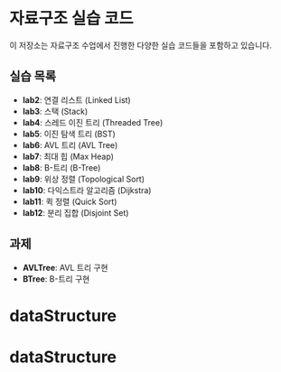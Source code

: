 # 자료구조 실습 코드

이 저장소는 자료구조 수업에서 진행한 다양한 실습 코드들을 포함하고 있습니다.

## 실습 목록

- **lab2**: 연결 리스트 (Linked List)
- **lab3**: 스택 (Stack)
- **lab4**: 스레드 이진 트리 (Threaded Tree)
- **lab5**: 이진 탐색 트리 (BST)
- **lab6**: AVL 트리 (AVL Tree)
- **lab7**: 최대 힙 (Max Heap)
- **lab8**: B-트리 (B-Tree)
- **lab9**: 위상 정렬 (Topological Sort)
- **lab10**: 다익스트라 알고리즘 (Dijkstra)
- **lab11**: 퀵 정렬 (Quick Sort)
- **lab12**: 분리 집합 (Disjoint Set)

## 과제

- **AVLTree**: AVL 트리 구현
- **BTree**: B-트리 구현

# dataStructure
# dataStructure
